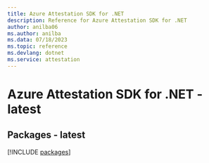 ```yaml
---
title: Azure Attestation SDK for .NET
description: Reference for Azure Attestation SDK for .NET
author: anilba06
ms.author: anilba
ms.data: 07/18/2023
ms.topic: reference
ms.devlang: dotnet
ms.service: attestation
---
```

# Azure Attestation SDK for .NET - latest
## Packages - latest
[!INCLUDE [packages](attestation-index.md)]